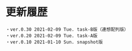 # 更新履歴

	・ver.0.30 2021-02-09 Tue. task-B版（連想配列版）
	・ver.0.20 2021-02-09 Tue. task-A版
	・ver.0.10 2021-01-10 Sun. snapshot版 